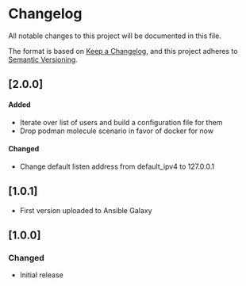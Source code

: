 # Changelog

All notable changes to this project will be documented in this file.

The format is based on [Keep a Changelog](https://keepachangelog.com/en/1.1.0/),
and this project adheres to [Semantic Versioning](https://semver.org/spec/v2.0.0.html).

## [2.0.0]

#### Added

- Iterate over list of users and build a configuration file for them
- Drop podman molecule scenario in favor of docker for now

#### Changed

- Change default listen address from default_ipv4 to 127.0.0.1

## [1.0.1]

- First version uploaded to Ansible Galaxy

## [1.0.0]

### Changed

- Initial release
